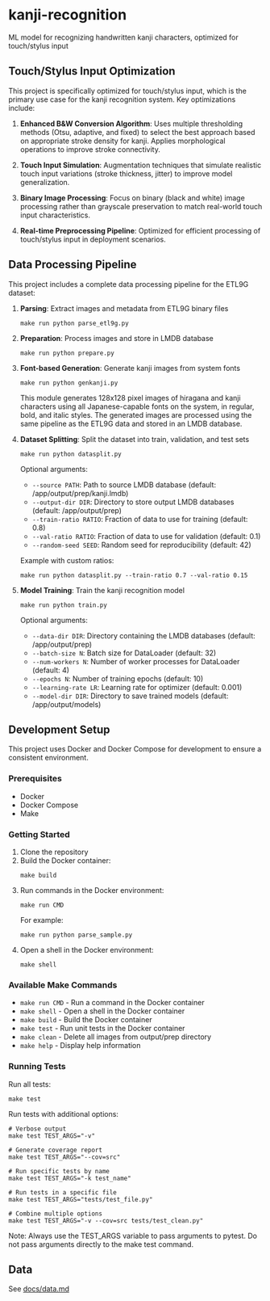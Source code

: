 # kanji-recognition

ML model for recognizing handwritten kanji characters, optimized for touch/stylus input

## Touch/Stylus Input Optimization

This project is specifically optimized for touch/stylus input, which is the primary use case for the kanji recognition system. Key optimizations include:

1. **Enhanced B&W Conversion Algorithm**: Uses multiple thresholding methods (Otsu, adaptive, and fixed) to select the best approach based on appropriate stroke density for kanji. Applies morphological operations to improve stroke connectivity.

2. **Touch Input Simulation**: Augmentation techniques that simulate realistic touch input variations (stroke thickness, jitter) to improve model generalization.

3. **Binary Image Processing**: Focus on binary (black and white) image processing rather than grayscale preservation to match real-world touch input characteristics.

4. **Real-time Preprocessing Pipeline**: Optimized for efficient processing of touch/stylus input in deployment scenarios.

## Data Processing Pipeline

This project includes a complete data processing pipeline for the ETL9G dataset:

1. **Parsing**: Extract images and metadata from ETL9G binary files
   ```
   make run python parse_etl9g.py
   ```

2. **Preparation**: Process images and store in LMDB database
   ```
   make run python prepare.py
   ```

3. **Font-based Generation**: Generate kanji images from system fonts
   ```
   make run python genkanji.py
   ```
   
   This module generates 128x128 pixel images of hiragana and kanji characters using all Japanese-capable fonts on the system, in regular, bold, and italic styles. The generated images are processed using the same pipeline as the ETL9G data and stored in an LMDB database.

4. **Dataset Splitting**: Split the dataset into train, validation, and test sets
   ```
   make run python datasplit.py
   ```
   
   Optional arguments:
   - `--source PATH`: Path to source LMDB database (default: /app/output/prep/kanji.lmdb)
   - `--output-dir DIR`: Directory to store output LMDB databases (default: /app/output/prep)
   - `--train-ratio RATIO`: Fraction of data to use for training (default: 0.8)
   - `--val-ratio RATIO`: Fraction of data to use for validation (default: 0.1)
   - `--random-seed SEED`: Random seed for reproducibility (default: 42)
   
   Example with custom ratios:
   ```
   make run python datasplit.py --train-ratio 0.7 --val-ratio 0.15
   ```

4. **Model Training**: Train the kanji recognition model
   ```
   make run python train.py
   ```
   
   Optional arguments:
   - `--data-dir DIR`: Directory containing the LMDB databases (default: /app/output/prep)
   - `--batch-size N`: Batch size for DataLoader (default: 32)
   - `--num-workers N`: Number of worker processes for DataLoader (default: 4)
   - `--epochs N`: Number of training epochs (default: 10)
   - `--learning-rate LR`: Learning rate for optimizer (default: 0.001)
   - `--model-dir DIR`: Directory to save trained models (default: /app/output/models)

## Development Setup

This project uses Docker and Docker Compose for development to ensure a consistent environment.

### Prerequisites

- Docker
- Docker Compose
- Make

### Getting Started

1. Clone the repository
2. Build the Docker container:
   ```
   make build
   ```
3. Run commands in the Docker environment:
   ```
   make run CMD
   ```
   For example:
   ```
   make run python parse_sample.py
   ```
4. Open a shell in the Docker environment:
   ```
   make shell
   ```

### Available Make Commands

- `make run CMD` - Run a command in the Docker container
- `make shell` - Open a shell in the Docker container
- `make build` - Build the Docker container
- `make test` - Run unit tests in the Docker container
- `make clean` - Delete all images from output/prep directory
- `make help` - Display help information

### Running Tests

Run all tests:
```
make test
```

Run tests with additional options:
```
# Verbose output
make test TEST_ARGS="-v"

# Generate coverage report
make test TEST_ARGS="--cov=src"

# Run specific tests by name
make test TEST_ARGS="-k test_name"

# Run tests in a specific file
make test TEST_ARGS="tests/test_file.py"

# Combine multiple options
make test TEST_ARGS="-v --cov=src tests/test_clean.py"
```

Note: Always use the TEST_ARGS variable to pass arguments to pytest. Do not pass arguments directly to the make test command.

## Data

See [docs/data.md](docs/data.md)

